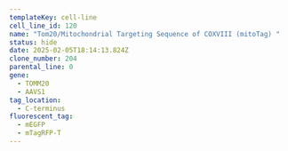 ```yaml
---
templateKey: cell-line
cell_line_id: 120
name: "Tom20/Mitochondrial Targeting Sequence of COXVIII (mitoTag) "
status: hide
date: 2025-02-05T18:14:13.824Z
clone_number: 204
parental_line: 0
gene:
  - TOMM20
  - AAVS1
tag_location:
  - C-terminus
fluorescent_tag:
  - mEGFP
  - mTagRFP-T
---
```

